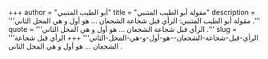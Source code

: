 +++
author = "أبو الطيب المتنبي"
title = "مقولة أبو الطيب المتنبي"
description = '''مقولة أبو الطيب المتنبي: الرأي قبل شجاعة الشجعان ... هو أول و هي المحل الثاني .'''
quote = '''الرأي قبل شجاعة الشجعان ... هو أول و هي المحل الثاني .'''
slug = '''الرأي-قبل-شجاعة-الشجعان--هو-أول-و-هي-المحل-الثاني'''
+++
الرأي قبل شجاعة الشجعان ... هو أول و هي المحل الثاني .

